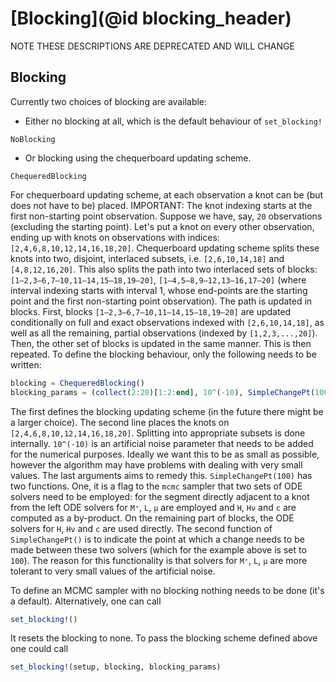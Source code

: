 # [Blocking](@id blocking_header)

NOTE THESE DESCRIPTIONS ARE DEPRECATED AND WILL CHANGE

## Blocking
Currently two choices of blocking are available:
* Either no blocking at all, which is the default behaviour of `set_blocking!`
```@docs
NoBlocking
```
* Or blocking using the chequerboard updating scheme.
```
ChequeredBlocking
```

For chequerboard updating scheme, at each observation a knot can be (but does
not have to be) placed. IMPORTANT: The knot indexing starts at the first
non-starting point observation. Suppose we have, say, `20` observations
(excluding the starting point). Let's put a knot on every other observation,
ending up with knots on observations with indices:
`[2,4,6,8,10,12,14,16,18,20]`. Chequerboard updating scheme splits these knots
into two, disjoint, interlaced subsets, i.e. `[2,6,10,14,18]` and
`[4,8,12,16,20]`. This also splits the path into two interlaced sets of blocks: `[1–2,3–6,7–10,11–14,15–18,19–20]`, `[1–4,5–8,9–12,13–16,17–20]` (where interval
indexing starts with interval 1, whose end-points are the starting point and the
first non-starting point observation). The path is updated in blocks. First,
blocks `[1–2,3–6,7–10,11–14,15–18,19–20]` are updated conditionally on full and
exact observations indexed with `[2,6,10,14,18]`, as well as all the remaining,
partial observations (indexed by `[1,2,3,...,20]`). Then, the other set of
blocks is updated in the same manner. This is then repeated. To define the
blocking behaviour, only the following needs to be written:
```julia
blocking = ChequeredBlocking()
blocking_params = (collect(2:20)[1:2:end], 10^(-10), SimpleChangePt(100))
```
The first defines the blocking updating scheme (in the future there might be a
larger choice). The second line places the knots on
`[2,4,6,8,10,12,14,16,18,20]`. Splitting into appropriate subsets is done
internally. `10^(-10)` is an artificial noise parameter that needs to be added
for the numerical purposes. Ideally we want this to be as small as possible,
however the algorithm may have problems with dealing with very small values. The
last arguments aims to remedy this. `SimpleChangePt(100)` has two functions.
One, it is a flag to the `mcmc` sampler that two sets of ODE solvers need to be
employed: for the segment directly adjacent to a knot from the left ODE solvers
for `M⁺`, `L`, `μ` are employed and `H`, `Hν` and `c` are computed as a
by-product. On the remaining part of blocks, the ODE solvers for `H`, `Hν` and
`c` are used directly. The second function of `SimpleChangePt()` is to indicate
the point at which a change needs to be made between these two solvers (which
for the example above is set to `100`). The reason for this functionality is
that solvers for `M⁺`, `L`, `μ` are more tolerant to very small values of the
artificial noise.

To define an MCMC sampler with no blocking nothing needs to be done (it's a
default). Alternatively, one can call
```julia
set_blocking!()
```
It resets the blocking to none. To pass the blocking scheme defined above one
could call
```julia
set_blocking!(setup, blocking, blocking_params)
```
